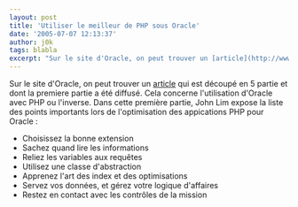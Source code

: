 ```yaml
---
layout: post
title: 'Utiliser le meilleur de PHP sous Oracle'
date: '2005-07-07 12:13:37'
author: j0k
tags: blabla
excerpt: "Sur le site d'Oracle, on peut trouver un [article](http://www.oracle.com/technology/pub/articles/deployphp/index.html) qui est découpé en 5 partie et dont la premiere partie a été diffusé. Cela concerne l'utilisation d'Oracle avec PHP ou l'inverse.     \nDans cette première partie, John Lim expose la liste des points importants lors de l'optimisation des      …"
---
```


Sur le site d'Oracle, on peut trouver un [article](http://www.oracle.com/technology/pub/articles/deployphp/index.html) qui est découpé en 5 partie et dont la premiere partie a été diffusé. Cela concerne l'utilisation d'Oracle avec PHP ou l'inverse.
Dans cette première partie, John Lim expose la liste des points importants lors de l'optimisation des appications PHP pour Oracle :

* Choisissez la bonne extension
* Sachez quand lire les informations
* Reliez les variables aux requêtes
* Utilisez une classe d'abstraction
* Apprenez l'art des index et des optimisations
* Servez vos données, et gérez votre logique d'affaires
* Restez en contact avec les contrôles de la mission
